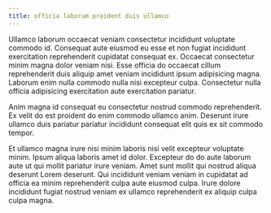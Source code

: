 ```yaml
---
title: officia laborum proident duis ullamco
---
```


Ullamco laborum occaecat veniam consectetur incididunt voluptate commodo id. Consequat aute eiusmod eu esse et non fugiat incididunt exercitation reprehenderit cupidatat consequat ex. Occaecat consectetur minim magna dolor veniam nisi. Esse officia do occaecat cillum reprehenderit duis aliquip amet veniam incididunt ipsum adipisicing magna. Laborum enim nulla commodo nulla nisi excepteur culpa. Consectetur nulla officia adipisicing exercitation aute exercitation pariatur.

Anim magna id consequat eu consectetur nostrud commodo reprehenderit. Ex velit do est proident do enim commodo ullamco anim. Deserunt irure ullamco duis pariatur pariatur incididunt consequat elit quis ex sit commodo tempor.

Et ullamco magna irure nisi minim laboris nisi velit excepteur voluptate minim. Ipsum aliqua laboris amet id dolor. Excepteur do do aute laborum aute ut qui mollit pariatur irure veniam. Amet sunt mollit qui nostrud aliqua deserunt Lorem deserunt. Qui incididunt veniam veniam in cupidatat ad officia ea minim reprehenderit culpa aute eiusmod culpa. Irure dolore incididunt fugiat nostrud veniam ex ullamco reprehenderit ex aliquip culpa culpa magna.